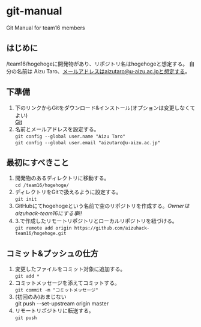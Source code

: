 # git-manual
Git Manual for team16 members

## はじめに
/team16/hogehogeに開発物があり、リポジトリ名はhogehogeと想定する。
自分の名前は Aizu Taro、メールアドレスはaizutaro@u-aizu.ac.jpと想定する。

## 下準備
1. 下のリンクからGitをダウンロード&インストール(オプションは変更しなくてよい)<br>[Git](https://git-scm.com/)
2. 名前とメールアドレスを設定する。<br>`git config --global user.name "Aizu Taro"`<br>`git config --global user.email "aizutaro@u-aizu.ac.jp"`

## 最初にすべきこと
1. 開発物のあるディレクトリに移動する。<br>`cd /team16/hogehoge/`
2. ディレクトリをGitで扱えるように設定する。<br>`git init`
3. GitHubにてhogehogeという名前で空のリポジトリを作成する。*Ownerはaizuhack-team16にする事!!*
4. 3.で作成したリモートリポジトリとローカルリポジトリを紐づける。<br>`git remote add origin https://github.com/aizuhack-team16/hogehoge.git`

## コミット&プッシュの仕方
1. 変更したファイルをコミット対象に追加する。<br>`git add *`
2. コミットメッセージを添えてコミットする。<br>`git commit -m "コミットメッセージ"`
3. (初回のみ)おまじない<br>git push --set-upstream origin master
4. リモートリポジトリに転送する。<br>`git push`
